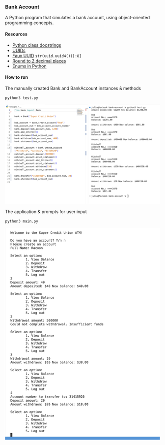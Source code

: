 ### Bank Account 

A Python program that simulates a bank account, using object-oriented programming concepts.

#### Resources
- [Python class docstrings](https://www.programiz.com/python-programming/docstrings)
- [UUIDs](https://docs.python.org/3/library/uuid.html)
- [Faux UUID](https://stackoverflow.com/questions/13484726/safe-enough-8-character-short-unique-random-string) `str(uuid.uuid4())[:8]`
- [Round to 2 decimal places](https://stackoverflow.com/questions/5202233/how-to-change-39-54484700000000-to-39-54-and-using-python)
- [Enums in Python](https://docs.python.org/3/library/enum.html)

#### How to run

The manually created Bank and BankAccount instances & methods
``` zsh
python3 test.py
```
![Working methods](./screenshots/methods.png)

The application & prompts for user input
``` zsh
python3 main.py
``` 
![Application](./screenshots/application.png)

